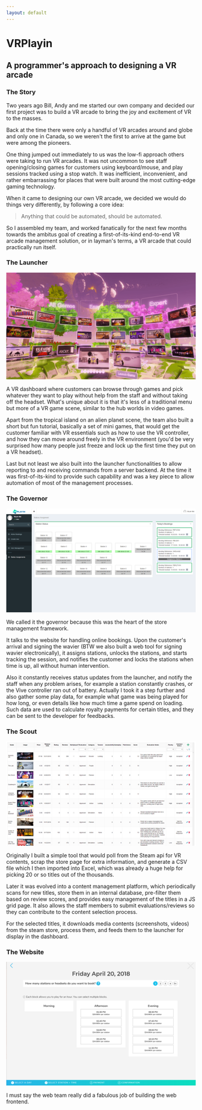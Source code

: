 ```yaml
---
layout: default
---
```


# VRPlayin
## A programmer's approach to designing a VR arcade

### The Story

Two years ago Bill, Andy and me started our own company and decided our first project was to build a VR arcade to bring the joy and excitement of VR to the masses.

Back at the time there were only a handful of VR arcades around and globe and only one in Canada, so we weren't the first to arrive at the game but were among the pioneers.

One thing jumped out immediately to us was the low-fi approach others were taking to run VR arcades. It was not uncommon to see staff opening/closing games for customers using keyboard/mouse, and play sessions tracked using a stop watch. It was inefficient, inconvenient, and rather embarrassing for places that were built around the most cutting-edge gaming technology.

When it came to designing our own VR arcade, we decided we would do things very differently, by following a core idea:

> Anything that could be automated, should be automated.

So I assembled my team, and worked fanatically for the next few months towards the ambitus goal of creating a first-of-its-kind end-to-end VR arcade management solution, or in layman's terms, a VR arcade that could practically run itself.

### The Launcher

![launcher](./assets/img/glaze.png)

A VR dashboard where customers can browse through games and pick whatever they want to play without help from the staff and without taking off the headset. What's unique about it is that it's less of a traditional menu but more of a VR game scene, similar to the hub worlds in video games.

Apart from the tropical island on an alien planet scene, the team also built a short but fun tutorial, basically a set of mini games, that would get the customer familiar with VR essentials such as how to use the VR controller, and how they can move around freely in the VR environment (you'd be very surprised how many people just freeze and lock up the first time they put on a VR headset).

Last but not least we also built into the launcher functionalities to allow reporting to and receiving commands from a server backend. At the time it was first-of-its-kind to provide such capability and was a key piece to allow automation of most of the management processes.

### The Governor

![governor](./assets/img/governor.png)

We called it the governor because this was the heart of the store management framework.

It talks to the website for handling online bookings. Upon the customer's arrival and signing the wavier (BTW we also built a web tool for signing wavier electronically), it assigns stations, unlocks the stations, and starts tracking the session, and notifies the customer and locks the stations when time is up, all without human intervention.

Also it constantly receives status updates from the launcher, and notify the staff when any problem arises, for example a station constantly crashes, or the Vive controller ran out of battery. Actually I took it a step further and also gather some play data, for example what game was being played for how long, or even details like how much time a game spend on loading. Such data are used to calculate royalty payments for certain titles, and they can be sent to the developer for feedbacks.

### The Scout

![scout](./assets/img/scout.png)

Originally I built a simple tool that would poll from the Steam api for VR contents, scrap the store page for extra information, and generate a CSV file which I then imported into Excel, which was already a huge help for picking 20 or so titles out of the thousands.

Later it was evolved into a content management platform, which periodically scans for new titles, store them in an internal database, pre-filter them based on review scores, and provides easy management of the titles in a JS grid page. It also allows the staff members to submit evaluations/reviews so they can contribute to the content selection process.

For the selected titles, it downloads media contents (screenshots, videos) from the steam store, process them, and feeds them to the launcher for display in the dashboard.

### The Website

![booking](./assets/img/booking.png)

I must say the web team really did a fabulous job of building the web frontend.
